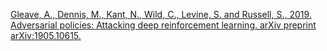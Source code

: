 [Gleave, A., Dennis, M., Kant, N., Wild, C., Levine, S. and Russell, S., 2019. Adversarial policies: Attacking deep reinforcement learning. arXiv preprint arXiv:1905.10615.](https://arxiv.org/pdf/1905.10615.pdf)